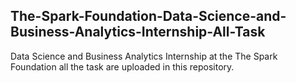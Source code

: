  ## The-Spark-Foundation-Data-Science-and-Business-Analytics-Internship-All-Task
 Data Science and Business Analytics Internship at the The Spark Foundation all the task are uploaded in this repository.
